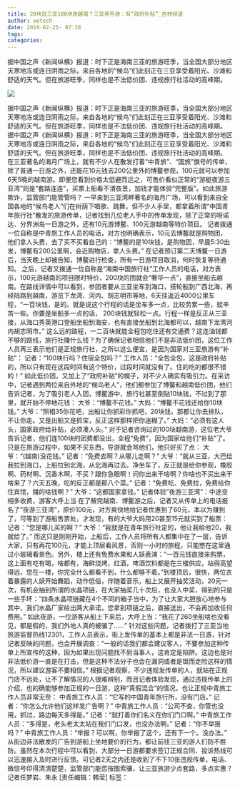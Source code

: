 ```yaml
---
title: 20块逛三亚100块游越南？三亚黑导游：有“政府补贴”_吉林频道
author: wetech
date: 2019-02-25- 07:38
tags: 
categories: 
---
```

据中国之声《新闻纵横》报道：时下正是海南三亚的旅游旺季，当全国大部分地区天寒地冻或连日阴雨之际，来自各地的“候鸟”们此刻正在三亚享受着阳光、沙滩和舒适的天气。但在旅游旺季，同样也是不法低价团、违规旅行社活动的高峰期。
<!-- more -->
                
<img align="center" border="0" src="http://p2.ifengimg.com/a/2016/0810/204c433878d5cf9size1_w16_h16.png" />
                
            
据中国之声《新闻纵横》报道：时下正是海南三亚的旅游旺季，当全国大部分地区天寒地冻或连日阴雨之际，来自各地的“候鸟”们此刻正在三亚享受着阳光、沙滩和舒适的天气。但在旅游旺季，同样也是不法低价团、违规旅行社活动的高峰期。
据中国之声《新闻纵横》报道：时下正是海南三亚的旅游旺季，当全国大部分地区天寒地冻或连日阴雨之际，来自各地的“候鸟”们此刻正在三亚享受着阳光、沙滩和舒适的天气。但在旅游旺季，同样也是不法低价团、违规旅行社活动的高峰期。
在三亚著名的海月广场上，就有不少人在散发打着“中青旅”、“国旅”旗号的传单，除了普通一日游之外，还能花10元钱去200公里外的博鳌参观，100元就可以参加6天5晚的越南游。即便您看到价格太低避而远之，可售价看似正常的“游艇夜游三亚湾”则是“套路连连”，买票上船看不清夜景，加钱才能体验“完整版”。如此旅游欺诈，监管部门能管管吗？
一早来到三亚湾畔著名的海月广场，可以看到来自全国各地的“候鸟老人”们在树荫下唱歌、跳舞，但不少人手里，都拿着所谓“中国青年旅行社”散发的旅游传单，记者找到几位老人手中的传单发现，除了正常的呀诺达、分界洲岛一日游之外，还有10元游博鳌、100元游越南等特价项目。
记者拨通一位自称是中青旅工作人员的电话，对方也明确表示，10元去博鳌就是购物团，他们拿人头费，去了买不买看自己的：“博鳌的是10块钱，是购物团，早晨5:30出发，博鳌有200公里啊，会近购物店，拿人头费。”
在记者预订第二天博鳌一日游后，当天晚上却被告知，博鳌进行检查，所有一日游项目取消，何时恢复等待通知。
之后，记者又拨通一位自称是“海南中国旅行社”工作人员的电话，对方表示，100元游越南的项目限时特价，200块的团就会“奢华一点”，直接坐船去越南。在路线详情中可以看到，参团者要从三亚坐车到海口，搭轮船到广西北海，再经陆路到越南，游览下龙湾、河内、胡志明市等地，6天往返近4000公里车程，“一百块钱，是的。就是说这个行程的话是坐车多一点，比较劳累一些，就辛苦一些。你要是坐船多一点的话， 200块钱就轻松一点。行程一样是反正从三亚接，从海口秀英港口登船坐船到海安，也有直接坐船到北海都可以，越南下龙湾河内胡志明市。”
这么远的路程，一二百块就能全程包吃住还有交通费？这连油钱都不够的路线，旅行社赚什么钱？为了确保记者相信他们不是非法低价团，这位工作人员再三表示他们是正规旅行社，之所以这么便宜，是因为国家对三亚旅游有“补贴”：
记者：“100块行吗？住宿全包吗？”
工作人员：“全包全包，这是政府补贴的，所以只有现在这段时间有这个特价，过段时间就没有了。住的吃的都很不错的！”
如此低价团，又加上了“政府补贴”的幌子，对不少人确实有吸引力。在采访中，记者遇到两位来自外地的“候鸟老人”，他们都参加了博鳌和越南低价团，他们告诉记者，为了吸引老人入团，博鳌游中，旅行社甚至倒贴10块钱，不过到了那里，就开始不停地花钱：
大爷：“博鳌不花钱。”
大妈：“博鳌不花钱还给你10块钱。”
大爷：“照相35你花吧，出船让你抓彩你抓吧，20块钱，那都让你去排队，不让你走。又是出船又是抓宝，反正这样那样把你迷糊了。”
大妈：“必须有这人头，国家政府给补贴，必须凑人头。”
对于记者咨询过的100块越南游，这位老大爷告诉记者，他们连100块的团费都没出，全程“免费”，因为国家给他们“补贴”了。只是在旅游过程中，如果不买东西，导游就会骂他们，他只好买了点：
大爷：“(越南)没花钱。”
记者：“免费去啊？从哪儿走啊？”
大爷：“就从三亚，大巴给我拉到海口，上船拉到北海，从北海再过去。净坐车了，反正就是给你参观，橡胶啊、药材啊、沉香木啊，不买？跟你急眼啊！问你出来干啥啊？你啥也不买出来干啥来了？六天五晚，吃的反正都是那八个菜。”
记者：“免费吃、免费拉，免费给你住宾馆，赚的啥钱啊？”
大爷：“这都国家拿钱。”
记者体验“夜游三亚湾”：中途变相多收费，游客大呼上当
在了解完越南、博鳌游之后，记者又从传单上的电话报名了“夜游三亚湾”，原价100元，对方爽快地给记者优惠到了60元，本以为赚到了，可等到了游船售票处，才发现，有的大爷大妈用20甚至15元就买到了船票：
记者：“您是哪儿买的啊？”
大爷：“我就是在青年旅行社定的，他让我给他20，我就给了。”
而这只是刚刚开始，上船后，工作人员将所有人都集中在了一层，告诉大家，只有再花100元，才能上顶层看风景，否则一小时的旅程，只能憋在这里通过小玻璃看景色。另外，楼上还有免费水果和人妖表演：“一百元钱直接来购票，这上面有吃有喝，啥都有，海鲜烧烤，红酒，啤酒饮料都是在三楼供应，站得高望得远，您在一楼，你完全什么都看不到，什么都够不着。”
​到楼顶后，很快，两位衣着暴露的人妖开始舞蹈，动作低俗，伴随着音乐，船上又展开抽奖活动，20元一次，有机会抽到所谓的水晶项链，在大家抽奖几十次后，也没人中奖，得到的只是一些手环：“四条水晶项链藏在4个不同的箱子当中，为了让大家大胆放心地参与其中，我们水晶厂家给出两大承诺，您拿到项链之后，直接送出，不会再加收任何费用。”
如此夜游，一位游客从船上下来后，大呼上当：“我花了260坐船啥也没看见，都是假的，我们外地人真的被骗了……”
针对这些问题，记者拨打了三亚当地旅游监督热线12301，工作人员表示，街上发传单的基本上都是非法一日游，针对记者反映的问题，也会开展调查：“一般的话我们都会建议客人，不要参加这种传单上所宣传的这种，因为如果出现问题找不到当事人，这肯定是陷阱。这边也是对非法低价游一直是在打击，但是这种不法分子也会在漏洞或者是铤而走险这样的情况，所以建议游客不要相信。”
根据记者观察，不少违规发传单的人，就站在正规门店不远处，让不了解情况的人很难辨别，而且记者体验发现，通过违规传单上的介绍，也的确能够参加正规的一日游，这种“真假混合”的情况，也让正规中青旅工作人员非常无奈：
中青旅工作人员：“它写的中国青年旅行所，没有门店。”
记者：“你怎么允许他们这样发广告啊？”
中青旅工作人员：“公司不查，你管也没用，抓过，路边每天多得是。”
记者：“就打着你们名义在你们门口啊。”
中青旅工作人员：“多得是，老头老太太站在我们门口发，也没办法啊。”
记者：“你不举报吗？”
中青旅工作人员：“举报？可以啊，你举报了这个，还有下一个。没办法。”
从街边非法散发的广告到游船上坐地要价的行为，都让前往三亚的游人们防不胜防。虽然在本次行程中可以看到，大部分一日游都要求签订正规合同、投诉热线可以迅速接入及时进行反馈。可记者2天之内还是收到了不下10张违规传单，电话、微信号印得清清楚楚，监管部门能否按图索骥，让三亚旅游少点套路，多点实惠？
记者任梦岩、朱永​​​​
[责任编辑：韩莹]
标签：
 
 
             
